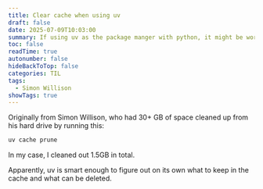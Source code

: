 ```yaml
---
title: Clear cache when using uv
draft: false
date: 2025-07-09T10:03:00
summary: If using uv as the package manger with python, it might be worth clearing the cache once in a while.
toc: false
readTime: true
autonumber: false
hideBackToTop: false
categories: TIL
tags:
  - Simon Willison
showTags: true
---
```

Originally from Simon Willison, who had 30+ GB of space cleaned up from his hard drive by running this:

```zsh
uv cache prune
```

In my case, I cleaned out 1.5GB in total.

Apparently, uv is smart enough to figure out on its own what to keep in the cache and what can be deleted.
